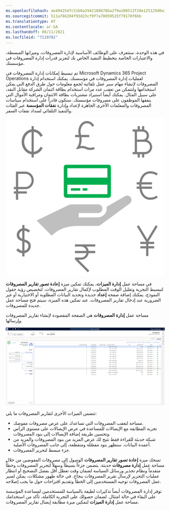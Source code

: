 ```yaml
---
ms.openlocfilehash: ae494254fc51b0a2942188678ba2f9a108513f20e125129d0a3f4c873d6d5b20
ms.sourcegitcommit: 511a76b204f93d23cf9f7a70059525f79170f6bb
ms.translationtype: HT
ms.contentlocale: ar-SA
ms.lasthandoff: 08/11/2021
ms.locfileid: "7119782"
---
```

في هذه الوحدة، ستتعرف على الوظائف الأساسية لإدارة المصروفات، وميزاتها المبسطة، والاعتبارات الخاصة بتخطيط التنفيذ الخاص بك لتعزيز قدرات إدارة المصروفات في مؤسستك.

تم تبسيط إمكانات إدارة المصروفات في Microsoft Dynamics 365 Project Operations لعمليات إدارة المصروفات في مؤسستك. يمكنك استخدام إدارة المصروفات لإنشاء مهام سير عمل تلقائية لجمع معلومات حول طرق الدفع التي يمكن استخدامها ولتتمكن من تعقب عدد مرات استخدام بطاقة ائتمان الشركة مقابل النقد، على سبيل المثال. يمكنك أيضاً استيراد مشتريات بطاقة الائتمان ومراقبة الأموال التي ينفقها الموظفون على مصروفات مؤسستك. ستكون قادراً على استخدام سياسات المصروفات والمعلمات الأخرى الجاهزة لإعداد وإدارة **نفقات المؤسسة** عبر الفئات والتنفيذ التلقائي لسداد نفقات السفر.

![صورة لرموز العملات المختلفة.](../media/expense-overview-c.png)

في مساحة عمل **إدارة الميزات**، يمكنك تمكين ميزة **إعادة تصور تقارير المصروفات‬** لتبسيط التجربة وتقليل الوقت المطلوب لإكمال تقارير المصروفات. لتخصيص رؤية حقول النموذج، يمكنك إضافة صفحة **إعداد** جديدة وتحديد البيانات المطلوبة أو الاختيارية أو غير الضرورية عند إدخال تقارير المصروفات. عند تمكين هذه الميزة، سيتم فتح مساحة عمل جديدة للمصروفات.

مساحة عمل **إدارة المصروفات** هي الصفحة المقصودة لإنشاء تقارير المصروفات وإرسالها.

[![لقطة شاشة لصفحة إدارة المصروفات.](../media/expense-management-ss.png)](../media/expense-management-ss.png#lightbox)

تتضمن الميزات الأخرى لتقارير المصروفات ما يلي:

- مساحة لتعقب المصروفات التي تساعدك على عرض مصروفات مفوضك.
- تجربة المطابقة مع الإيصالات للمساعدة في عرض الإيصالات على مستوى الرأس وتحسين طريقة إضافة الإيصالات إلى بنود المصروفات.
- شبكة حديثة للقراءة فقط تتيح لك عرض المزيد من بنود المصروفات والمزيد من أعمدة البيانات. ستظهر بنود مفصّلة ومتقطعة، إلى جانب المصروفات الأصلية.
- جزء مبسط لتحرير المصروفات.

تمنحك ميزة **إعادة تصور تقارير المصروفات‬** الوصول إلى مصروفات المفوضين من خلال مساحة عمل **إدارة مصروفات** حديثة. يتضمن جزءاً بسيطاً وسهلاً لتحرير المصروفات وخطأً متقدماً ونظام تحذير ورسائل السياسة لضمان وقت تعطل أقل بفضل التصحيح أو انتظار عمليات التحرير لإرسال تقرير المصروفات بنجاح. في حالة ظهور مشكلات، يمكن لسير عمل المصروفات توجيه المستخدمين إلى الخطأ وتقديم اقتراحات حول ما يجب إصلاحه. 

توفر إدارة المصروفات أيضاً تذكيرات لطيفة بالسياسة للمستخدمين لمساعدة المؤسسة على البقاء في حالة امتثال. لضمان حصولك على التجربة الكاملة، تأكد من استخدامك مساحة عمل **إدارة الميزات** لتمكين ميزة مطابقة إيصال تقارير المصروفات.

